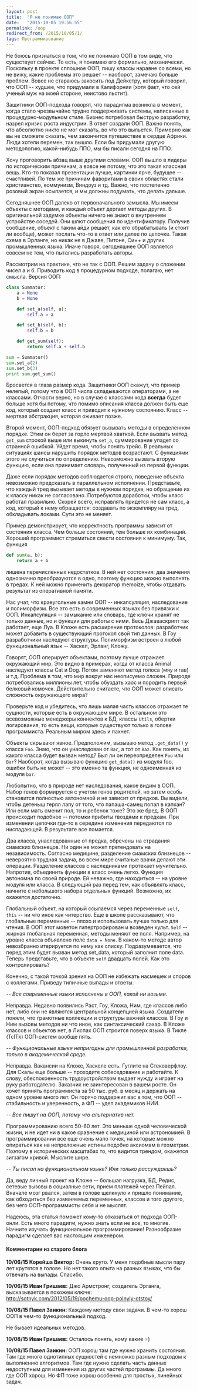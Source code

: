 ```yaml
---
layout: post
title:  "Я не понимаю ООП"
date:   "2015-10-05 19:56:55"
permalink: /oop
redirect_from: /2015/10/05/1/
tags: Программирование
---
```


Не боюсь признаться в том, что не понимаю ООП в том виде, что
существует сейчас. То есть, я понимаю его формально,
механически. Поскольку в проекте сплошное ООП, пишу классы наравне со
всеми, но не вижу, какие проблемы это решает -- наоборот, замечаю
больше проблем. Вовсе не стараюсь закосить под Дейкстру, который
говорил, что ООП -- худшее, что придумали в Калифорнии (хотя факт, что
сей ученый муж на моей стороне, неистово льстит).

Защитники ООП-подхода говорят, что парадигма возникла в момент, когда
стало чрезвычайно трудно поддерживать системы, написанные в
процедурно-модульном стиле. Бизнес потребовал быструю разработку,
назрел кризис роста индустрии. В ответ создали ООП. Важно понять, что
абсолютно никто не мог сказать, во что это выльется. Примерно как вы
не сможете сказать, чем закончится путешествие в сердце Африки. Люди
хотели перемен, так вышло. Если бы придумали другую методологию,
какой-нибудь ППО, мы бы писали сегодня на ППО.

Хочу проговорить абзац выше другими словами. ООП вышло в лидеры по
историческим причинам, а вовсе не потому, что это такая классная
вещь. Кто-то показал презентации лучше, картинки ярче, будущее --
счастливей. По тем же причинам фаворитами в своих областях стали
христианство, коммунизм, Виндоуз и тд. Важно, что постепенно розовый
экран осыпается, и мы должны подумать, что делать дальше.

Сегодняшнее ООП далеко от первоначального замысла. Мы имеем объекты с
методами, и каждый объект дергает методы других. В оригинальной
задумке объекты ничего не знают о внутреннем устройстве соседей. Они
шлют сообщения по идентификатору. Получив сообщение, объект с таким
айди решает, как его обрабатывать (и стоит ли вообще), может послать
что-то в ответ или далее по цепочке. Такая схема в Эрланге, но никак
не в Джаве, Питоне, Си++ и других промышленных языка. Иначе говоря,
сегодняшнее ООП является совсем не тем, что пытались разработать
авторы.

Рассмотрим на практике, что не так с ООП. Решим задачу о сложении
чисел а и б. Приводить код в процедурном подходе, полагаю, нет
смысла. Версия ООП:

~~~ python
class Summator:
    a = None
    b = None

    def set_a(self, a):
        self.a = a

    def set_b(self, b):
        self.b = b

    def get_sum(self):
        return self.a + self.b

sum = Summator()
sum.set_a(2)
sum.set_b(3)
print sum.get_sum()
~~~

Бросается в глаза размер кода. Защитники ООП скажут, что пример
нелепый, потому что в ООП числа складываются операторами, а не
классами. Отчасти верно, но в случае с классами кода **всегда** будет
больше хотя бы потому, что помимо описания класса должен быть еще код,
который создает класс и приводит к нужному состоянию. Класс -- мертвая
абстракция, которая оживает позже.

Второй момент, ООП-подход обязует вызывать методы в определенном
порядке. Этим он берет за горло мертвой хваткой. Если вызвать метод
`get_sum` строкой выше или выкинуть `set_a`, суммирование упадет со
странной ошибкой. Уйдет время, чтобы понять трейс. В реальных
ситуациях шансы нарушить порядок методов возрастают. С функциями этого
не случиться по определению. Невозможно вызвать вторую функцию, если
она принимает словарь, полученный из первой функции.

Даже если порядок методов соблюдается строго, поведение объекта
невозможно предсказать в параллельном исполнении. Представьте, что
каждый тред вызывает методы в нужном порядке, но обращение их к классу
никак не согласовано. Потребуются доработки, чтобы класс работал
правильно. Скорей всего, исправлять придется не сам класс, а код,
который к нему обращается: создавать по экземпляру на тред,
обкладывать локами. Сути это не меняет.

Пример демонстрирует, что корректность программы зависит от состояния
класса. Чем больше состояний, тем больше их комбинаций. Хороший
программист стремиться свести состояния к минимуму. Так, функция

~~~ python
def sum(a, b):
    return a + b
~~~

лишена перечисленных недостатков. В ней нет состояния: два значения
однозначно преобразуются в одно, поэтому функцию можно выполнять в
тредах. К ней можно применить декоратор memoize, чтобы отдавать
результат из оперативной памяти.

Нас учат, что краеугольные камни ООП -- инкапсуляция, наследование и
полиморфизм. Все это есть в современных языках без привязки к
ООП. Инкапсуляция -- замыкание или словарь, где ключи хранят не только
данные, но и функции для работы с ними. Весь Джаваскрипт так работает,
еще Луа. В Кложе есть расширение протоколов: разработчик может
добавить в существующий протокол свой тип данных. В Гоу разработчики
наследуют структуры. Полиморфизм встроен в любой функциональный язык
-- Хаскел, Эрланг, Кложу.

Говорят, ООП оперирует объектами, поэтому лучше отражает окружающий
мир. Это видно в примерах, когда от класса Animal наследуют классы Cat
и Dog. Потом заменяют метод голоса (мяу и гав) и т.д. Проблема в том,
что мир вокруг нас неописуемо сложен. Природе потребовались миллионы
лет, чтобы обуздать хаос и породить первый белковый
комочек. Действительно считаете, что ООП может описать сложность
окружающего мира?

Проверьте код и убедитесь, что лишь малая часть классов отражает те
сущности, которые есть в окружающем мире. В остальном это всевозможные
менеджеры коннектов к БД, классы `Utils`, обертки логирования, то есть
вещи, которые существуют только в голове программиста. Реальным миром
здесь и пахнет.

Объекты скрывают явное. Предположим, вызываю метод `.get_data()` у
класса `Foo`. Знаю, что он унаследован от `Bar`, а тот от `Baz`. Как
понять, из какого класса будет вызван метод? Был ли он переопределен
`Foo` или `Bar`? Наоборот, когда вызываю функцию `get_data()` из
модуля foo, ошибки быть не может -- это именно та функция, не
одноименная из модуля `bar`.

Любопытно, что в природе нет наследования, какое видим в ООП. Набор
генов формируется с учетом генов родителей, но затем особь становится
полностью автономной и не зависит от предков. Вы видели, чтобы детеныш
терял лапу от того, что папаша-самец попал в капкан? Или если мать
сменит пол, то и ребенок тоже? Это же бред. В ООП происходит подобное
-- потомки прибиты гвоздями к предкам. При изменении цепочки где-то в
середине изменения передаются по ниспадающей. В результате все
ломается.

Два класса, унаследованные от предка, обречены на страдания сиамских
близнецов. Ни один не может претендовать на независимость. Согласно
медицине, разделение сиамских близнецов -- невероятно трудная задача,
во всем мире считаные врачи делают эти операции. Разделение классов с
наследниками протекает мучительно. Напротив, объединить функции в
класс очень легко. Функция автономна по своей природе. Ей неважно, где
находиться -- на уровне модуля или класса. В следующий раз перед тем,
как объявлять класс, начните с небольшого набора отдельных функций.
Возможно, их окажется достаточно.

Глобальный объект, на который ссылаемся через переменные `self`,
`this` -- ни что иное как читерство. Еще в школе рассказывают, что
глобальные переменные -- плохо и использовать лучше только для
чтения. В ООП этот моветон гипертрофирован и возведен культ. `Self` --
жирная глобальная переменная, методы меняют ее поля. Например, на
уровне класса объявлено поле `data = None`. В каком-то методе автор
невозбранно итерируется по нему как списку. Подразумевается, что перед
этим будет вызван метод set_data, который заполнит поле data. Теперь
представьте, что в объекте `self` двадцать полей. Как это
контролировать?

Конечно, с такой точкой зрения на ООП не избежать насмешек и споров с
коллегами. Приведу типичные выпады и ответы.

*-- Все современные языки исполнены в ООП, какой ни возьми.*

Неправда. Недавно появились Раст, Гоу, Кложа, Ним, где классов либо
нет, либо они не являются центральной концепцией языка. Создатели
поняли, что грамотные коллекции и структуры важней классов. В Гоу и
Ним вызовы методов ни что иное, как синтаксический сахар. В Кложе
классов и объектов нет, в Лиспах ООП строится поверх языка. В Тикле
(TclTk) ООП-систем вообще пять.

*-- Функциональные языки непригодны для промышленной разработки,
только в академической среде.*

Неправда. Вакансии на Кложе, Хаскеле есть. Гуглите на
Стековерфлоу. Для Скалы еще больше -- проходите собеседование и
работайте. К слову, обеспокоенность трудоустройством выдает нужду и
играет на руку работодателю. Заказчик не заинтересован в вашем
росте. Он хочет принять программиста за 50 тыс. руб. в месяц и держать
на одном уровне много лет. Он горячо поддержит вас в том, что ООП --
стабильность и уверенность, а ФП -- удел академиков НИИ.

*-- Все пишут на ООП, потому что альтернатив нет.*

Программированию всего 50-60 лет. Это меньше одной человеческой жизни,
и не идет ни в какое сравнение с медициной или астрономией. В
программировании все еще очень мало точек, на которые можно опираться
как на непреложные истины подобно аксиомам в геометрии. Поэтому в
исторических масштабах то, что видится трендом, окажется зигзагом
кривой. Мыслите шире.

*-- Ты писал на функциональном языке? Или только рассуждаешь?*

Да, веду личный проект на Кложе -- большая нагрузка, БД, Редис,
сетевые вызовы в социалные сети, прием платежей через Пейпал. Вначале
мозг рвался, затем в голове щелкнуло и пришло понимание, как
обходиться без изменяемых переменных, классов и того другого, без чего
ООП-программисты себя и не мыслят.

Надеюсь, эта статья поможет кому-то отказаться от подхода
ООП-онли. Есть много парадигм, нужно знать если не все, то
многие. Начните изучать функциональное программирование! Разнообразие
парадигм сделает вас настоящим инженером.


#### Комментарии из старого блога

**10/06/15 Корейша Виктор:** Очень круто. У меня подобные мысли пару
  лет крутятся в голове. Но нет такого опыта на разных языках, что бы
  отвечать на выпады. Спасибо.


**10/06/15 Иван Гришаев:** Джо Армстронг, создатель Эрганга,
высказывается в похожем ключе:
http://sotnyk.com/2012/05/19/pochemu-oop-polnyiy-otstoy/


**10/08/15 Павел Заикин:** Каждому методу свои задачи. В чем-то хорош
  ООП в чем-то функциональный подход.

Не бывает идеальных методов.


**10/08/15 Иван Гришаев:** Осталось понять, кому какие =)


**10/08/15 Павел Заикин:** ООП хорош там где нужно хранить
  состояния. Там где много однотипных сущностей с немножко разным
  подходом к выполнению алгоритмов. Там где нужно сделать часть данных
  недоступным для изменения из других частей программы. Да много где
  ООП хорош. Но ФП тоже хорош особенно для простых, линейных задач.
